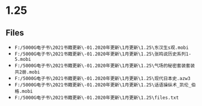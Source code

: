 # 1.25

## Files

- `F:/5000G电子书\2021书籍更新\-01.2020年更新\1月更新\1.25\东汉生s观.mobi`
- `F:/5000G电子书\2021书籍更新\-01.2020年更新\1月更新\1.25\张鸣说历史系列1-5.mobi`
- `F:/5000G电子书\2021书籍更新\-01.2020年更新\1月更新\1.25\气场的秘密套装套装共2册.mobi`
- `F:/5000G电子书\2021书籍更新\-01.2020年更新\1月更新\1.25\现代日本史.azw3`
- `F:/5000G电子书\2021书籍更新\-01.2020年更新\1月更新\1.25\话语操纵术_凯伦_伯格.mobi`
- `F:/5000G电子书\2021书籍更新\-01.2020年更新\1月更新\1.25\files.txt`
